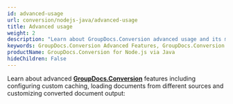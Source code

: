 ```yaml
---
id: advanced-usage
url: conversion/nodejs-java/advanced-usage
title: Advanced usage
weight: 2
description: "Learn about GroupDocs.Conversion advanced usage and its multiple powerful features like document conversion process customization, track conversion progress, load documents from different sources etc."
keywords: GroupDocs.Conversion Advanced Features, GroupDocs.Conversion Customization, GroupDocs.Conversion Advanced Features Node.js via Java
productName: GroupDocs.Conversion for Node.js via Java
hideChildren: False
---
```

Learn about advanced [**GroupDocs.Conversion**](https://products.groupdocs.com/conversion/nodejs-java) features including configuring custom caching, loading documents from different sources and customizing converted document output:
